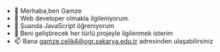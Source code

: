 - 👋 Merhaba,ben Gamze
- 👀 Web developer  olmakla ilgileniyorum.
- 🌱 Şuanda JavaScript öğreniyorum
- 💞️ Beni geliştirecek her türlü projeyle ilgilenmek isterim
- 📫 Bana gamze.celik4@ogr.sakarya.edu.tr adresinden ulaşabilirsiniz
